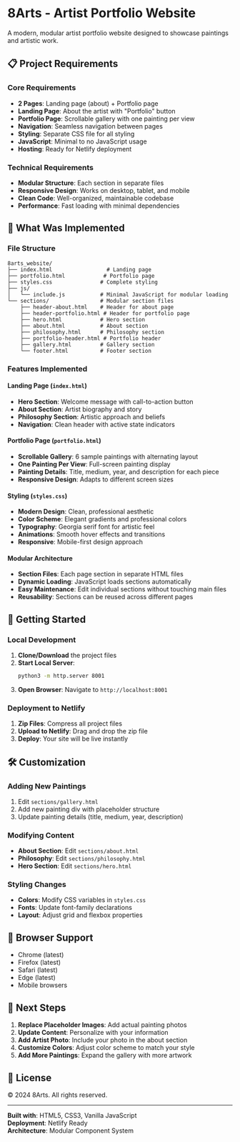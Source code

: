# 8Arts - Artist Portfolio Website

A modern, modular artist portfolio website designed to showcase paintings and artistic work.

## 📋 Project Requirements

### Core Requirements
- **2 Pages**: Landing page (about) + Portfolio page
- **Landing Page**: About the artist with "Portfolio" button
- **Portfolio Page**: Scrollable gallery with one painting per view
- **Navigation**: Seamless navigation between pages
- **Styling**: Separate CSS file for all styling
- **JavaScript**: Minimal to no JavaScript usage
- **Hosting**: Ready for Netlify deployment

### Technical Requirements
- **Modular Structure**: Each section in separate files
- **Responsive Design**: Works on desktop, tablet, and mobile
- **Clean Code**: Well-organized, maintainable codebase
- **Performance**: Fast loading with minimal dependencies

## 🎨 What Was Implemented

### File Structure
```
8arts_website/
├── index.html                 # Landing page
├── portfolio.html            # Portfolio page
├── styles.css               # Complete styling
├── js/
│   └── include.js           # Minimal JavaScript for modular loading
└── sections/                # Modular section files
    ├── header-about.html    # Header for about page
    ├── header-portfolio.html # Header for portfolio page
    ├── hero.html            # Hero section
    ├── about.html           # About section
    ├── philosophy.html      # Philosophy section
    ├── portfolio-header.html # Portfolio header
    ├── gallery.html         # Gallery section
    └── footer.html          # Footer section
```

### Features Implemented

#### Landing Page (`index.html`)
- **Hero Section**: Welcome message with call-to-action button
- **About Section**: Artist biography and story
- **Philosophy Section**: Artistic approach and beliefs
- **Navigation**: Clean header with active state indicators

#### Portfolio Page (`portfolio.html`)
- **Scrollable Gallery**: 6 sample paintings with alternating layout
- **One Painting Per View**: Full-screen painting display
- **Painting Details**: Title, medium, year, and description for each piece
- **Responsive Design**: Adapts to different screen sizes

#### Styling (`styles.css`)
- **Modern Design**: Clean, professional aesthetic
- **Color Scheme**: Elegant gradients and professional colors
- **Typography**: Georgia serif font for artistic feel
- **Animations**: Smooth hover effects and transitions
- **Responsive**: Mobile-first design approach

#### Modular Architecture
- **Section Files**: Each page section in separate HTML files
- **Dynamic Loading**: JavaScript loads sections automatically
- **Easy Maintenance**: Edit individual sections without touching main files
- **Reusability**: Sections can be reused across different pages

## 🚀 Getting Started

### Local Development
1. **Clone/Download** the project files
2. **Start Local Server**:
   ```bash
   python3 -m http.server 8001
   ```
3. **Open Browser**: Navigate to `http://localhost:8001`

### Deployment to Netlify
1. **Zip Files**: Compress all project files
2. **Upload to Netlify**: Drag and drop the zip file
3. **Deploy**: Your site will be live instantly

## 🛠️ Customization

### Adding New Paintings
1. Edit `sections/gallery.html`
2. Add new painting div with placeholder structure
3. Update painting details (title, medium, year, description)

### Modifying Content
- **About Section**: Edit `sections/about.html`
- **Philosophy**: Edit `sections/philosophy.html`
- **Hero Section**: Edit `sections/hero.html`

### Styling Changes
- **Colors**: Modify CSS variables in `styles.css`
- **Fonts**: Update font-family declarations
- **Layout**: Adjust grid and flexbox properties

## 📱 Browser Support
- Chrome (latest)
- Firefox (latest)
- Safari (latest)
- Edge (latest)
- Mobile browsers

## 🎯 Next Steps
1. **Replace Placeholder Images**: Add actual painting photos
2. **Update Content**: Personalize with your information
3. **Add Artist Photo**: Include your photo in the about section
4. **Customize Colors**: Adjust color scheme to match your style
5. **Add More Paintings**: Expand the gallery with more artwork

## 📄 License
© 2024 8Arts. All rights reserved.

---

**Built with**: HTML5, CSS3, Vanilla JavaScript  
**Deployment**: Netlify Ready  
**Architecture**: Modular Component System

